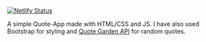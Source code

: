 [![Netlify Status](https://api.netlify.com/api/v1/badges/0a6d9191-63b9-446a-a84a-de31d349e9da/deploy-status)](https://app.netlify.com/sites/randome-quotes/deploys)

A simple Quote-App made with HTML/CSS and JS.
I have also used Bootstrap for styling and [Quote Garden API](https://quote-garden.herokuapp.com/api/v3/quotes/random) for random quotes.
